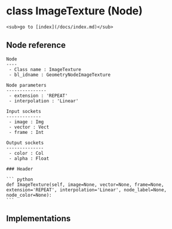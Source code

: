 # class ImageTexture (Node)

    <sub>go to [index](/docs/index.md)</sub>
    
## Node reference

    Node
    ----
     - Class name : ImageTexture
     - bl_idname : GeometryNodeImageTexture
    
    Node parameters
    ---------------
     - extension : 'REPEAT'
     - interpolation : 'Linear'
    
    Input sockets
    -------------
     - image : Img
     - vector : Vect
     - frame : Int
    
    Output sockets
    --------------
     - color : Col
     - alpha : Float
    
    ### Header

    ``` python
    def ImageTexture(self, image=None, vector=None, frame=None, extension='REPEAT', interpolation='Linear', node_label=None, node_color=None):
    ```
    
## Implementations

    
    